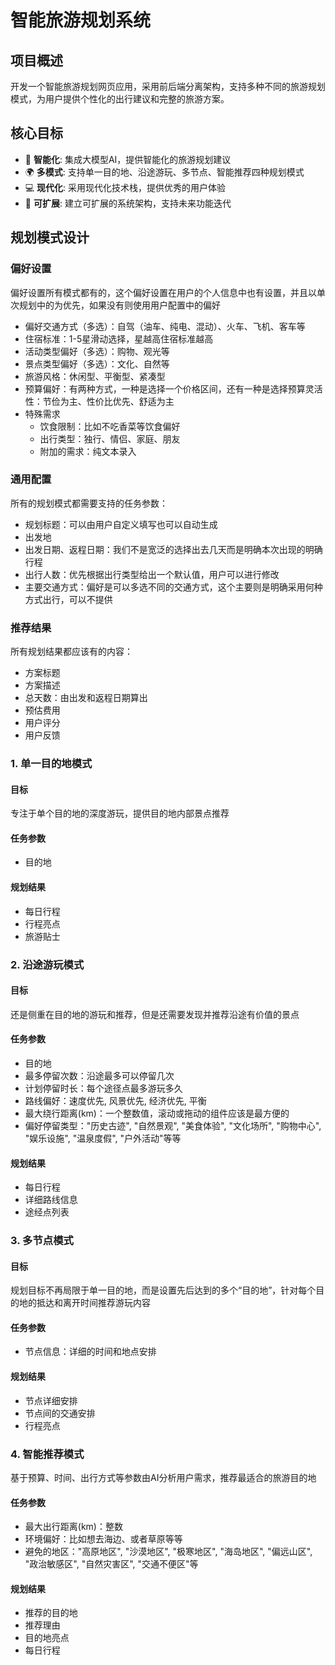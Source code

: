 # 智能旅游规划系统

## 项目概述

开发一个智能旅游规划网页应用，采用前后端分离架构，支持多种不同的旅游规划模式，为用户提供个性化的出行建议和完整的旅游方案。

## 核心目标

- 🎯 **智能化**: 集成大模型AI，提供智能化的旅游规划建议
- 🌍 **多模式**: 支持单一目的地、沿途游玩、多节点、智能推荐四种规划模式
- 💻 **现代化**: 采用现代化技术栈，提供优秀的用户体验
- 🔧 **可扩展**: 建立可扩展的系统架构，支持未来功能迭代

## 规划模式设计

### 偏好设置

偏好设置所有模式都有的，这个偏好设置在用户的个人信息中也有设置，并且以单次规划中的为优先，如果没有则使用用户配置中的偏好

- 偏好交通方式（多选）：自驾（油车、纯电、混动）、火车、飞机、客车等
- 住宿标准：1-5星滑动选择，星越高住宿标准越高
- 活动类型偏好（多选）：购物、观光等
- 景点类型偏好（多选）：文化、自然等
- 旅游风格：休闲型、平衡型、紧凑型
- 预算偏好：有两种方式，一种是选择一个价格区间，还有一种是选择预算灵活性：节俭为主、性价比优先、舒适为主
- 特殊需求
    - 饮食限制：比如不吃香菜等饮食偏好
    - 出行类型：独行、情侣、家庭、朋友
    - 附加的需求：纯文本录入

### 通用配置

所有的规划模式都需要支持的任务参数：

- 规划标题：可以由用户自定义填写也可以自动生成
- 出发地
- 出发日期、返程日期：我们不是宽泛的选择出去几天而是明确本次出现的明确行程
- 出行人数：优先根据出行类型给出一个默认值，用户可以进行修改
- 主要交通方式：偏好是可以多选不同的交通方式，这个主要则是明确采用何种方式出行，可以不提供

### 推荐结果

所有规划结果都应该有的内容：

- 方案标题
- 方案描述
- 总天数：由出发和返程日期算出
- 预估费用
- 用户评分
- 用户反馈

### 1. 单一目的地模式

#### 目标

专注于单个目的地的深度游玩，提供目的地内部景点推荐

#### 任务参数

- 目的地

#### 规划结果

- 每日行程
- 行程亮点
- 旅游贴士

### 2. 沿途游玩模式

#### 目标

还是侧重在目的地的游玩和推荐，但是还需要发现并推荐沿途有价值的景点

#### 任务参数

- 目的地
- 最多停留次数：沿途最多可以停留几次
- 计划停留时长：每个途径点最多游玩多久
- 路线偏好：速度优先, 风景优先, 经济优先, 平衡
- 最大绕行距离(km)：一个整数值，滚动或拖动的组件应该是最方便的
- 偏好停留类型："历史古迹", "自然景观", "美食体验", "文化场所", "购物中心", "娱乐设施", "温泉度假", "户外活动"等等

#### 规划结果

- 每日行程
- 详细路线信息
- 途经点列表

### 3. 多节点模式

#### 目标

规划目标不再局限于单一目的地，而是设置先后达到的多个“目的地”，针对每个目的地的抵达和离开时间推荐游玩内容

#### 任务参数

- 节点信息：详细的时间和地点安排

#### 规划结果

- 节点详细安排
- 节点间的交通安排
- 行程亮点

### 4. 智能推荐模式

基于预算、时间、出行方式等参数由AI分析用户需求，推荐最适合的旅游目的地

#### 任务参数

- 最大出行距离(km)：整数
- 环境偏好：比如想去海边、或者草原等等
- 避免的地区："高原地区", "沙漠地区", "极寒地区", "海岛地区", "偏远山区", "政治敏感区", "自然灾害区", "交通不便区"等

#### 规划结果

- 推荐的目的地
- 推荐理由
- 目的地亮点
- 每日行程
